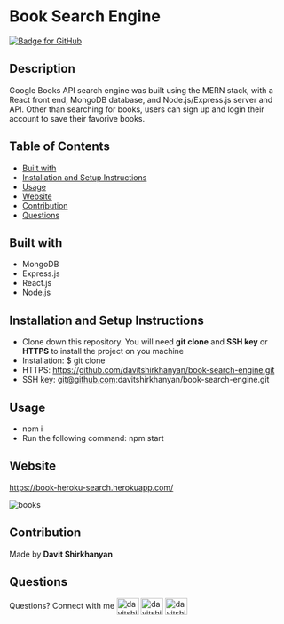 # Book Search Engine

[![Badge for GitHub](https://img.shields.io/github/languages/top/davitshirkhanyan/book-search-engine1?style=flat&logo=appveyor)](https://book-heroku-search.herokuapp.com/)

## Description

Google Books API search engine was built using the MERN stack, with a React front end, MongoDB database, and Node.js/Express.js server and API. Other than searching for books, users can sign up and login their account to save their favorive books.

## Table of Contents

- [Built with](#built-with)
- [Installation and Setup Instructions](#installation-and-setup-instructions)
- [Usage](#usage)
- [Website](#website)
- [Contribution](#contribution)
- [Questions](#questions)

## Built with

* MongoDB
* Express.js
* React.js
* Node.js


## Installation and Setup Instructions

* Clone down this repository. You will need **git clone** and **SSH key** or **HTTPS** to install the project on you machine
* Installation: $ git clone 
* HTTPS: https://github.com/davitshirkhanyan/book-search-engine.git
* SSH key: git@github.com:davitshirkhanyan/book-search-engine.git

## Usage

* npm i
* Run the following command: npm start

## Website

https://book-heroku-search.herokuapp.com/

![books](https://user-images.githubusercontent.com/74809116/117626171-aed77d00-b12b-11eb-83b0-e61a9f643a29.PNG)

## Contribution
Made by **Davit Shirkhanyan**

## Questions

Questions? Connect with me <a href="mailto:davit.shirkhanyan@gmail.com" target="_blank"><img align="center" src="https://cdn.jsdelivr.net/npm/simple-icons@3.0.1/icons/gmail.svg" alt="davitshirkhanyan" height="30" width="40" /></a>
<a href="https://github.com/davitshirkhanyan" target="_blank"><img align="center" src="https://cdn.jsdelivr.net/npm/simple-icons@3.0.1/icons/github.svg" alt="davitshirkhanyan" height="30" width="40" /></a>
<a href="https://www.linkedin.com/in/davit-shirkhanyan-9255b3161/" target="_blank"><img align="center" src="https://cdn.jsdelivr.net/npm/simple-icons@3.0.1/icons/linkedin.svg" alt="davitshirkhanyan" height="30" width="40" /></a>
